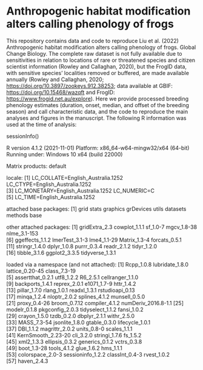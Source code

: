 # Anthropogenic habitat modification alters calling phenology of frogs

This repository contains data and code to reproduce Liu et al. (2022) Anthropogenic habitat modification alters calling phenology of frogs. Global Change Biology. The complete raw dataset is not fully available due to sensitivities in relation to locations of rare or threatened species and citizen scientist information (Rowley and Callaghan, 2020), but the FrogID data, with sensitive species’ localities removed or buffered, are made available annually (Rowley and Callaghan, 2020; https://doi.org/10.3897/zookeys.912.38253; data available at GBIF: https://doi.org/10.15468/wazqft and FrogID: https://www.frogid.net.au/explore). Here we provide processed breeding phenology estimates (duration, onset, median, and offset of the breeding season) and call characteristic data, and the code to reproduce the main analyses and figures in the manuscript. The following R information was used at the time of analysis:

sessionInfo()

R version 4.1.2 (2021-11-01)
Platform: x86_64-w64-mingw32/x64 (64-bit)
Running under: Windows 10 x64 (build 22000)

Matrix products: default

locale:
[1] LC_COLLATE=English_Australia.1252  LC_CTYPE=English_Australia.1252   
[3] LC_MONETARY=English_Australia.1252 LC_NUMERIC=C                      
[5] LC_TIME=English_Australia.1252    

attached base packages:
[1] grid      stats     graphics  grDevices utils     datasets  methods   base     

other attached packages:
 [1] gridExtra_2.3   cowplot_1.1.1   sf_1.0-7        mgcv_1.8-38     nlme_3.1-153   
 [6] ggeffects_1.1.2 lmerTest_3.1-3  lme4_1.1-29     Matrix_1.3-4    forcats_0.5.1  
[11] stringr_1.4.0   dplyr_1.0.8     purrr_0.3.4     readr_2.1.2     tidyr_1.2.0    
[16] tibble_3.1.6    ggplot2_3.3.5   tidyverse_1.3.1

loaded via a namespace (and not attached):
 [1] Rcpp_1.0.8          lubridate_1.8.0     lattice_0.20-45     class_7.3-19       
 [5] assertthat_0.2.1    utf8_1.2.2          R6_2.5.1            cellranger_1.1.0   
 [9] backports_1.4.1     reprex_2.0.1        e1071_1.7-9         httr_1.4.2         
[13] pillar_1.7.0        rlang_1.0.1         readxl_1.3.1        rstudioapi_0.13    
[17] minqa_1.2.4         nloptr_2.0.2        splines_4.1.2       munsell_0.5.0      
[21] proxy_0.4-26        broom_0.7.12        compiler_4.1.2      numDeriv_2016.8-1.1
[25] modelr_0.1.8        pkgconfig_2.0.3     tidyselect_1.1.2    fansi_1.0.2        
[29] crayon_1.5.0        tzdb_0.2.0          dbplyr_2.1.1        withr_2.5.0        
[33] MASS_7.3-54         jsonlite_1.8.0      gtable_0.3.0        lifecycle_1.0.1    
[37] DBI_1.1.2           magrittr_2.0.2      units_0.8-0         scales_1.1.1       
[41] KernSmooth_2.23-20  cli_3.2.0           stringi_1.7.6       fs_1.5.2           
[45] xml2_1.3.3          ellipsis_0.3.2      generics_0.1.2      vctrs_0.3.8        
[49] boot_1.3-28         tools_4.1.2         glue_1.6.2          hms_1.1.1          
[53] colorspace_2.0-3    sessioninfo_1.2.2   classInt_0.4-3      rvest_1.0.2        
[57] haven_2.4.3
